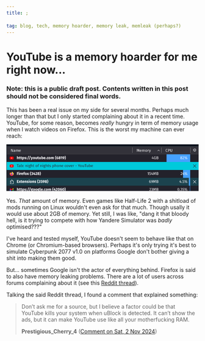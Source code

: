 ```yaml
---
title: ;

tag: blog, tech, memory hoarder, memory leak, memleak (perhaps?)
---
```

# YouTube is a memory hoarder for me right now...

### Note: this is a public draft post. Contents written in this post should not be considered final words.


This has been a real issue on my side for several months. Perhaps much longer than that but I only started complaining about it in a recent time. 
YouTube, for some reason, becomes *really* hungry in term of memory usage when I watch videos on Firefox. This is the worst my machine can ever reach:

![](/assets/pics/firefox-youtube-4gb-mem-usage.png)

Yes. *That* amount of memory. Even games like Half-Life 2 with a shitload of mods running on Linux wouldn't even ask for that much. 
Though usally it would use about 2GB of memory. Yet still, I was like, "dang it that bloody hell, is it trying to compete with how Yandere Simulator was *badly* optimised???"

I've heard and tested myself, YouTube doesn't seem to behave like that on Chrome (or Chromium-based browsers). Perhaps it's only trying it's best to simulate Cyberpunk 2077 v1.0 on platforms Google don't bother giving a shit into making them good.

But... sometimes Google isn't the actor of everything behind. Firefox is said to also have memory leaking problems. There are a lot of users across forums complaining about it (see this [Reddit thread](https://www.reddit.com/r/firefox/comments/1ghl7ik/does_firefox_currently_have_a_memory_leak_problem/)). 

Talking the said Reddit thread, I found a comment that explained something:

> Don’t ask me for a source, but I believe a factor could be that YouTube kills your system when uBlock is detected. It can’t show the ads, but it can make YouTube use like all your motherfucking RAM. 
>
> **Prestigious_Cherry_4** ([Comment on Sat, 2 Nov 2024](https://www.reddit.com/r/firefox/comments/1ghl7ik/comment/luzoody/))

